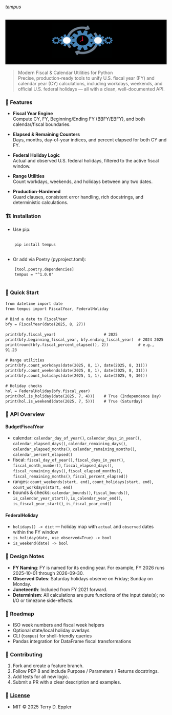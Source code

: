 ###### tempus
![](https://github.com/is-leeroy-jenkins/Tempus/blob/master/resources/images/github/project_tempus.png)

> Modern Fiscal & Calendar Utilities for Python  
> Precise, production-ready tools to unify U.S. fiscal year (FY) and calendar year (CY) calculations, including workdays, weekends, and official U.S. federal holidays — all with a clean, well-documented API.



### 📝 Features

- **Fiscal Year Engine**  
  Compute CY, FY, Beginning/Ending FY (BBFY/EBFY), and both calendar/fiscal boundaries.

- **Elapsed & Remaining Counters**  
  Days, months, day-of-year indices, and percent elapsed for both CY and FY.

- **Federal Holiday Logic**  
  Actual and observed U.S. federal holidays, filtered to the active fiscal window.

- **Range Utilities**  
  Count workdays, weekends, and holidays between any two dates.

- **Production-Hardened**  
  Guard clauses, consistent error handling, rich docstrings, and deterministic calculations.



### 🏗️ Installation

- Use pip:

```

    pip install tempus
  
```

- Or add via Poetry (pyproject.toml):

```
    [tool.poetry.dependencies]
    tempus = "^1.0.0"
  
 ```



### 🎯 Quick Start

    from datetime import date
    from tempus import FiscalYear, FederalHoliday

    # Bind a date to FiscalYear
    bfy = FiscalYear(date(2025, 8, 27))

    print(bfy.fiscal_year)                     # 2025
    print(bfy.beginning_fiscal_year, bfy.ending_fiscal_year)  # 2024 2025
    print(round(bfy.fiscal_percent_elapsed(), 2))             # e.g., 91.23

    # Range utilities
    print(bfy.count_workdays(date(2025, 8, 1), date(2025, 8, 31)))
    print(bfy.count_weekends(date(2025, 8, 1), date(2025, 8, 31)))
    print(bfy.count_holidays(date(2025, 1, 1), date(2025, 9, 30)))

    # Holiday checks
    hol = FederalHoliday(bfy.fiscal_year)
    print(hol.is_holiday(date(2025, 7, 4)))    # True (Independence Day)
    print(hol.is_weekend(date(2025, 7, 5)))    # True (Saturday)



### 🧠 API Overview

#### BudgetFiscalYear

- calendar: `calendar_day_of_year()`, `calendar_days_in_year()`, `calendar_elapsed_days()`, `calendar_remaining_days()`, `calendar_elapsed_months()`, `calendar_remaining_months()`, `calendar_percent_elapsed()`
- fiscal: `fiscal_day_of_year()`, `fiscal_days_in_year()`, `fiscal_month_number()`, `fiscal_elapsed_days()`, `fiscal_remaining_days()`, `fiscal_elapsed_months()`, `fiscal_remaining_months()`, `fiscal_percent_elapsed()`
- ranges: `count_weekends(start, end)`, `count_holidays(start, end)`, `count_workdays(start, end)`
- bounds & checks: `calendar_bounds()`, `fiscal_bounds()`, `is_calendar_year_start()`, `is_calendar_year_end()`, `is_fiscal_year_start()`, `is_fiscal_year_end()`

#### FederalHoliday

- `holidays() -> dict` — holiday map with `actual` and `observed` dates within the FY window  
- `is_holiday(date, use_observed=True) -> bool`  
- `is_weekend(date) -> bool`



### 📝 Design Notes

- **FY Naming**: FY is named for its ending year. For example, FY 2026 runs 2025-10-01 through 2026-09-30.  
- **Observed Dates**: Saturday holidays observe on Friday; Sunday on Monday.  
- **Juneteenth**: Included from FY 2021 forward.  
- **Determinism**: All calculations are pure functions of the input date(s); no I/O or timezone side-effects.



### 🏁 Roadmap

- ISO week numbers and fiscal week helpers  
- Optional state/local holiday overlays  
- CLI (`tempus`) for shell-friendly queries  
- Pandas integration for DataFrame fiscal transformations



### 🚀 Contributing

1. Fork and create a feature branch.  
2. Follow PEP 8 and include Purpose / Parameters / Returns docstrings.  
3. Add tests for all new logic.  
4. Submit a PR with a clear description and examples.



### 📜 [License](https://github.com/is-leeroy-jenkins/Tempus/blob/master/LICENSE.txt)

- MIT © 2025 Terry D. Eppler
